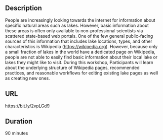 ## Description
People are increasingly looking towards the internet for information about specific natural areas such as lakes. However, basic information about these areas is often only available to non-professional scientists via scattered state-based web portals. One of the few general public-facing sources of this information that includes lake locations, types, and other characteristics is Wikipedia (https://wikipedia.org). However, because only a small fraction of lakes in the world have a dedicated page on Wikipedia, people are not able to easily find basic information about their local lake or lakes they might like to visit. During this workshop, Participants will learn about the underlying structure of Wikipedia pages, recommended practices, and reasonable workflows for editing existing lake pages as well as creating new ones.

## URL 
https://bit.ly/2vpLGd9

## Duration
90 minutes

